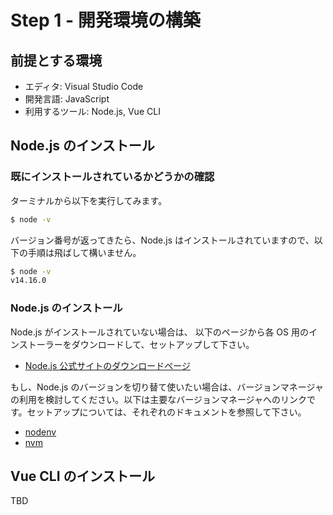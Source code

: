 # Step 1 - 開発環境の構築

## 前提とする環境

- エディタ: Visual Studio Code
- 開発言語: JavaScript
- 利用するツール: Node.js, Vue CLI

## Node.js のインストール

### 既にインストールされているかどうかの確認

ターミナルから以下を実行してみます。

```sh
$ node -v
```

バージョン番号が返ってきたら、Node.js はインストールされていますので、以下の手順は飛ばして構いません。

```sh
$ node -v
v14.16.0
```

### Node.js のインストール

Node.js がインストールされていない場合は、 以下のページから各 OS 用のインストーラーをダウンロードして、セットアップして下さい。

- [Node.js 公式サイトのダウンロードページ](https://nodejs.org/ja/download/)

もし、Node.js のバージョンを切り替て使いたい場合は、バージョンマネージャの利用を検討してください。以下は主要なバージョンマネージャへのリンクです。セットアップについては、それぞれのドキュメントを参照して下さい。

- [nodenv](https://github.com/nodenv/nodenv)
- [nvm](https://github.com/nvm-sh/nvm)

## Vue CLI のインストール

TBD
